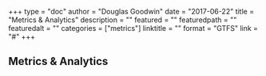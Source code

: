 +++
type = "doc"
author = "Douglas Goodwin"
date = "2017-06-22"
title = "Metrics & Analytics"
description = ""
featured = ""
featuredpath = ""
featuredalt = ""
categories = ["metrics"]
linktitle = ""
format = "GTFS"
link = "#"
+++

## Metrics & Analytics